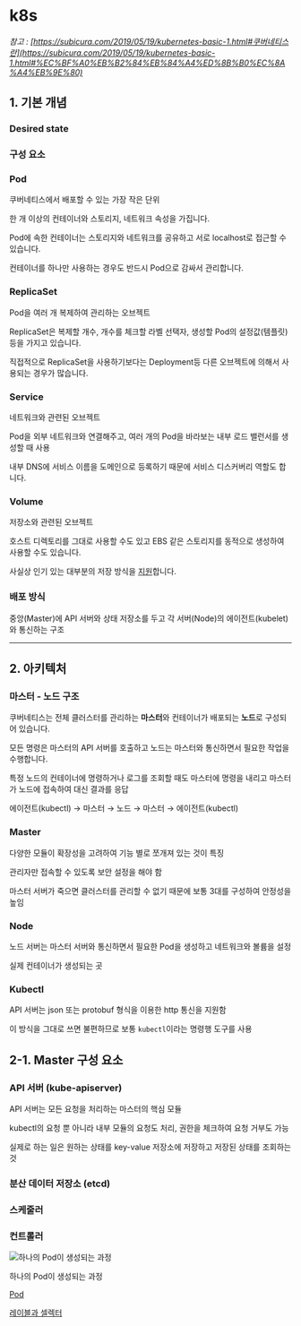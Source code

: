 # k8s

*참고 : [https://subicura.com/2019/05/19/kubernetes-basic-1.html#쿠버네티스란](https://subicura.com/2019/05/19/kubernetes-basic-1.html#%EC%BF%A0%EB%B2%84%EB%84%A4%ED%8B%B0%EC%8A%A4%EB%9E%80)*

## 1. 기본 개념

### **Desired state**

### **구성 요소**

### **Pod**

쿠버네티스에서 배포할 수 있는 가장 작은 단위

한 개 이상의 컨테이너와 스토리지, 네트워크 속성을 가집니다. 

Pod에 속한 컨테이너는 스토리지와 네트워크를 공유하고 서로 localhost로 접근할 수 있습니다.

컨테이너를 하나만 사용하는 경우도 반드시 Pod으로 감싸서 관리합니다.

 

### **ReplicaSet**

Pod을 여러 개 복제하여 관리하는 오브젝트

ReplicaSet은 복제할 개수, 개수를 체크할 라벨 선택자, 생성할 Pod의 설정값(템플릿)등을 가지고 있습니다. 

직접적으로 ReplicaSet을 사용하기보다는 Deployment등 다른 오브젝트에 의해서 사용되는 경우가 많습니다.

### **Service**

네트워크와 관련된 오브젝트

Pod을 외부 네트워크와 연결해주고, 여러 개의 Pod을 바라보는 내부 로드 밸런서를 생성할 때 사용

내부 DNS에 서비스 이름을 도메인으로 등록하기 때문에 서비스 디스커버리 역할도 합니다.

### **Volume**

저장소와 관련된 오브젝트

호스트 디렉토리를 그대로 사용할 수도 있고 EBS 같은 스토리지를 동적으로 생성하여 사용할 수도 있습니다. 

사실상 인기 있는 대부분의 저장 방식을 [지원](https://kubernetes.io/docs/concepts/storage/#types-of-volumes)합니다.

### **배포 방식**

중앙(Master)에 API 서버와 상태 저장소를 두고 각 서버(Node)의 에이전트(kubelet)와 통신하는 구조

---

## 2. **아키텍처**

### **마스터 - 노드 구조**

쿠버네티스는 전체 클러스터를 관리하는 **마스터**와 컨테이너가 배포되는 **노드**로 구성되어 있습니다.

모든 명령은 마스터의 API 서버를 호출하고 노드는 마스터와 통신하면서 필요한 작업을 수행합니다.

특정 노드의 컨테이너에 명령하거나 로그를 조회할 때도 마스터에 명령을 내리고 마스터가 노드에 접속하여 대신 결과를 응답

에이전트(kubectl) → 마스터 → 노드 → 마스터 → 에이전트(kubectl)

### **Master**

다양한 모듈이 확장성을 고려하여 기능 별로 쪼개져 있는 것이 특징

관리자만 접속할 수 있도록 보안 설정을 해야 함

마스터 서버가 죽으면 클러스터를 관리할 수 없기 때문에 보통 3대를 구성하여 안정성을 높임

### **Node**

노드 서버는 마스터 서버와 통신하면서 필요한 Pod을 생성하고 네트워크와 볼륨을 설정

실제 컨테이너가 생성되는 곳 

### **Kubectl**

API 서버는 json 또는 protobuf 형식을 이용한 http 통신을 지원함

이 방식을 그대로 쓰면 불편하므로 보통 `kubectl`이라는 명령행 도구를 사용

## 2-1. Master 구성 요소

### API 서버 (kube-apiserver)

API 서버는 모든 요청을 처리하는 마스터의 핵심 모듈

kubectl의 요청 뿐 아니라 내부 모듈의 요청도 처리, 권한을 체크하여 요청 거부도 가능

실제로 하는 일은 원하는 상태를 key-value 저장소에 저장하고 저장된 상태를 조회하는 것

### 분산 데이터 저장소 (etcd)

### 스케줄러

### 컨트롤러

![하나의 Pod이 생성되는 과정](k8s%2075c926f46a284ef3a2e2634720d956e2/Untitled.png)

하나의 Pod이 생성되는 과정

 

[Pod](k8s%2075c926f46a284ef3a2e2634720d956e2/Pod%20c9564e8a14e543dfa0ac8bdc93a820ca.md)

[레이블과 셀렉터](k8s%2075c926f46a284ef3a2e2634720d956e2/%E1%84%85%E1%85%A6%E1%84%8B%E1%85%B5%E1%84%87%E1%85%B3%E1%86%AF%E1%84%80%E1%85%AA%20%E1%84%89%E1%85%A6%E1%86%AF%E1%84%85%E1%85%A6%E1%86%A8%E1%84%90%E1%85%A5%20a80be457f73b4d67811cfb2f36f88ab2.md)